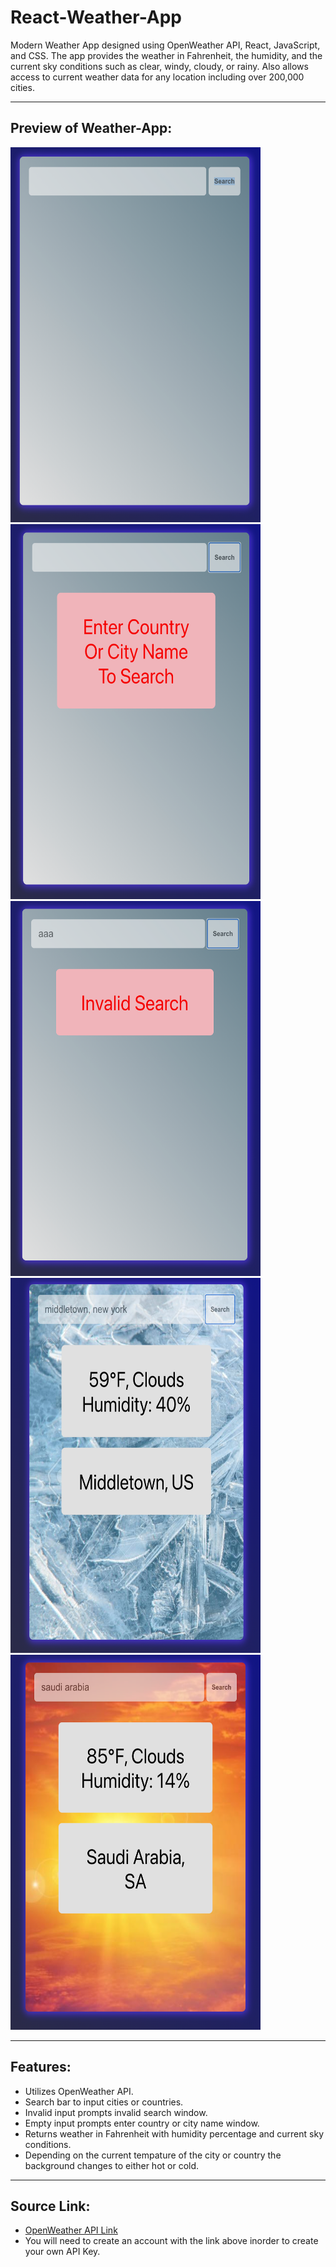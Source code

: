# React-Weather-App

Modern Weather App designed using OpenWeather API, React, JavaScript, and CSS. The app provides the weather in Fahrenheit, the humidity, and the current sky conditions such as clear, windy, cloudy, or rainy. Also allows access to current weather data for any location including over 200,000 cities.

---

## Preview of Weather-App:

<img src="https://github.com/HadyM/React-Weather-App/blob/main/weather-app/src/Images/Weather%20App%20ScreenShots/Screen%20Shot%202021-05-12%20at%205.38.08%20PM.png" width="400" height="600"><br>
<img src="https://github.com/HadyM/React-Weather-App/blob/main/weather-app/src/Images/Weather%20App%20ScreenShots/Screen%20Shot%202021-05-12%20at%205.38.26%20PM.png" width="400" height="600">
<img src="https://github.com/HadyM/React-Weather-App/blob/main/weather-app/src/Images/Weather%20App%20ScreenShots/Screen%20Shot%202021-05-12%20at%205.38.47%20PM.png" width="400" height="600">
<img src="https://github.com/HadyM/React-Weather-App/blob/main/weather-app/src/Images/Weather%20App%20ScreenShots/Screen%20Shot%202021-05-12%20at%205.37.02%20PM.png" width="400" height="600">
<img src="https://github.com/HadyM/React-Weather-App/blob/main/weather-app/src/Images/Weather%20App%20ScreenShots/Screen%20Shot%202021-05-12%20at%205.37.37%20PM.png" width="400" height="600">

---

## Features:

* Utilizes OpenWeather API.
* Search bar to input cities or countries.
* Invalid input prompts invalid search window.
* Empty input prompts enter country or city name window.
* Returns weather in Fahrenheit with humidity percentage and current sky conditions.
* Depending on the current tempature of the city or country the background changes to either hot or cold.

---

## Source Link:

* [OpenWeather API Link](https://openweathermap.org/api)
* You will need to create an account with the link above inorder to create your own API Key.

